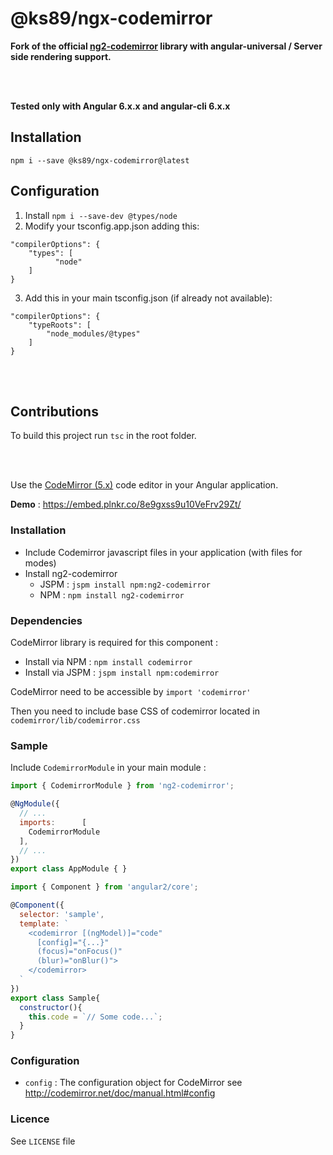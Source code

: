 # @ks89/ngx-codemirror

**Fork of the official [ng2-codemirror](https://github.com/chymz/ng2-codemirror) library with angular-universal / Server side rendering support.**

<br><br>

**Tested only with Angular 6.x.x and angular-cli 6.x.x**


## Installation

`npm i --save @ks89/ngx-codemirror@latest`

## Configuration

1. Install `npm i --save-dev @types/node`
2. Modify your tsconfig.app.json adding this:

```
"compilerOptions": {
    "types": [
          "node"
    ]
}
```

3. Add this in your main tsconfig.json (if already not available):

```
"compilerOptions": {
    "typeRoots": [
        "node_modules/@types"
    ]
}
```

<br><br>

## Contributions

To build this project run `tsc` in the root folder.

<br><br>

Use the [CodeMirror (5.x)](http://codemirror.net/) code editor in your Angular application.

**Demo** : https://embed.plnkr.co/8e9gxss9u10VeFrv29Zt/

### <a name="install"></a>Installation

- Include Codemirror javascript files in your application (with files for modes)
- Install ng2-codemirror
  - JSPM : `jspm install npm:ng2-codemirror`
  - NPM : `npm install ng2-codemirror`

### <a name="dependencies"></a>Dependencies
CodeMirror library is required for this component :
  - Install via NPM : `npm install codemirror`
  - Install via JSPM : `jspm install npm:codemirror`

CodeMirror need to be accessible by `import 'codemirror'`

Then you need to include base CSS of codemirror located in `codemirror/lib/codemirror.css`

### <a name="sample"></a>Sample

Include `CodemirrorModule` in your main module :

```javascript
import { CodemirrorModule } from 'ng2-codemirror';

@NgModule({
  // ...
  imports:      [
    CodemirrorModule
  ],
  // ...
})
export class AppModule { }
```

```javascript
import { Component } from 'angular2/core';

@Component({
  selector: 'sample',
  template: `
    <codemirror [(ngModel)]="code"
      [config]="{...}"
      (focus)="onFocus()"
      (blur)="onBlur()">
    </codemirror>
  `
})
export class Sample{
  constructor(){
    this.code = `// Some code...`;
  }
}
```

### <a name="config"></a>Configuration

* `config` : The configuration object for CodeMirror see http://codemirror.net/doc/manual.html#config

### <a name="licence"></a>Licence
See `LICENSE` file
